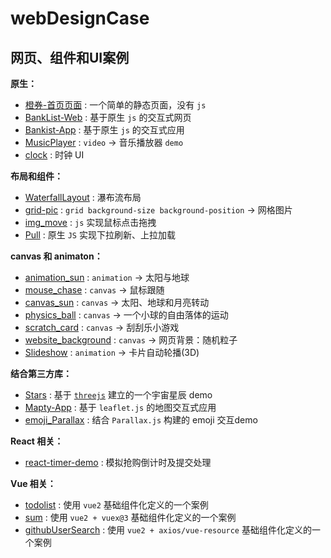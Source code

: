 # webDesignCase

网页、组件和UI案例
---

**原生：**

- [橙券-首页页面](https://github.com/Jinx-FX/webDesignCase/tree/main/cq) : 一个简单的静态页面，没有 `js`
- [BankList-Web](https://github.com/Jinx-FX/webDesignCase/tree/main/Bankist-Web) : 基于原生 `js` 的交互式网页
- [Bankist-App](https://github.com/Jinx-FX/webDesignCase/tree/main/Bankist-App) : 基于原生 `js` 的交互式应用
- [MusicPlayer](https://github.com/Jinx-FX/webDesignCase/tree/main/MusicPlayer) : `video` -> 音乐播放器 `demo`
- [clock](https://github.com/Jinx-FX/webDesignCase/tree/main/clock) : 时钟 UI

**布局和组件：**

- [WaterfallLayout](https://github.com/Jinx-FX/webDesignCase/tree/main/WaterfallLayout) : 瀑布流布局
- [grid-pic](https://github.com/Jinx-FX/webDesignCase/tree/main/grid-pic) : `grid background-size background-position` -> 网格图片
- [img_move](https://github.com/Jinx-FX/webDesignCase/tree/main/img_move) : `js` 实现鼠标点击拖拽 
- [Pull](https://github.com/Jinx-FX/webDesignCase/tree/main/Pull) : 原生 `JS` 实现下拉刷新、上拉加载

**canvas 和 animaton：**

- [animation_sun](https://github.com/Jinx-FX/webDesignCase/tree/main/animation_sun) : `animation` -> 太阳与地球
- [mouse_chase](https://github.com/Jinx-FX/webDesignCase/tree/main/mouse_chase) : `canvas` -> 鼠标跟随
- [canvas_sun](https://github.com/Jinx-FX/webDesignCase/tree/main/canvas_sun) : `canvas` -> 太阳、地球和月亮转动
- [physics_ball](https://github.com/Jinx-FX/webDesignCase/tree/main/physics_ball) : `canvas` -> 一个小球的自由落体的运动
- [scratch_card](https://github.com/Jinx-FX/webDesignCase/tree/main/scratch_card) : `canvas` -> 刮刮乐小游戏
- [website_background](https://github.com/Jinx-FX/webDesignCase/tree/main/website_background) : `canvas` -> 网页背景：随机粒子
- [Slideshow](https://github.com/Jinx-FX/webDesignCase/tree/main/Slideshow) : `animation` -> 卡片自动轮播(3D)

**结合第三方库：**

- [Stars](https://github.com/Jinx-FX/webDesignCase/tree/main/Stars) : 基于 [`threejs`](https://github.com/mrdoob/three.js) 建立的一个宇宙星辰 demo
- [Mapty-App](https://github.com/Jinx-FX/webDesignCase/tree/main/Mapty-App) : 基于 `leaflet.js` 的地图交互式应用
- [emoji_Parallax](https://github.com/Jinx-FX/webDesignCase/tree/main/emoji_Parallax) : 结合 `Parallax.js` 构建的 emoji 交互demo

**React 相关：**

- [react-timer-demo](https://github.com/Jinx-FX/webDesignCase/tree/main/react-timer-demo) : 模拟抢购倒计时及提交处理

**Vue 相关：**

- [todolist](https://github.com/Jinx-FX/webDesignCase/tree/main/todolist) : 使用 `vue2` 基础组件化定义的一个案例
- [sum](https://github.com/Jinx-FX/webDesignCase/tree/main/sum) : 使用 `vue2 + vuex@3` 基础组件化定义的一个案例
- [githubUserSearch](https://github.com/Jinx-FX/webDesignCase/tree/main/github-user-search) : 使用 `vue2 + axios/vue-resource` 基础组件化定义的一个案例 
